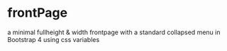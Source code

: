 # frontPage
a minimal fullheight & width frontpage with a standard collapsed menu in Bootstrap 4
using css variables
